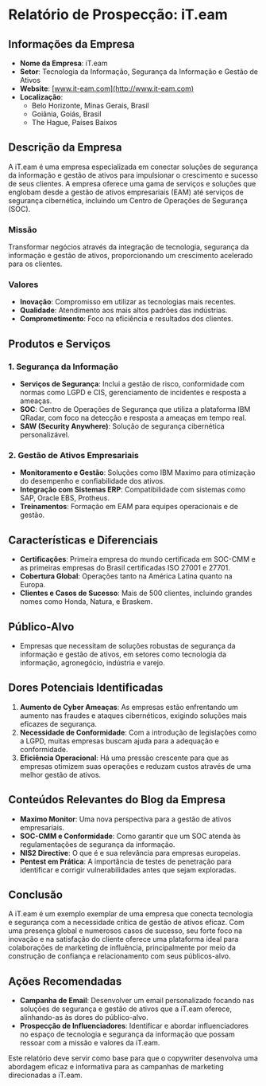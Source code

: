 # Relatório de Prospecção: iT.eam

## Informações da Empresa

- **Nome da Empresa**: iT.eam
- **Setor**: Tecnologia da Informação, Segurança da Informação e Gestão de Ativos
- **Website**: [www.it-eam.com](http://www.it-eam.com)
- **Localização**: 
   - Belo Horizonte, Minas Gerais, Brasil
   - Goiânia, Goiás, Brasil
   - The Hague, Países Baixos

## Descrição da Empresa

A iT.eam é uma empresa especializada em conectar soluções de segurança da informação e gestão de ativos para impulsionar o crescimento e sucesso de seus clientes. A empresa oferece uma gama de serviços e soluções que englobam desde a gestão de ativos empresariais (EAM) até serviços de segurança cibernética, incluindo um Centro de Operações de Segurança (SOC).

### Missão
Transformar negócios através da integração de tecnologia, segurança da informação e gestão de ativos, proporcionando um crescimento acelerado para os clientes.

### Valores
- **Inovação**: Compromisso em utilizar as tecnologias mais recentes.
- **Qualidade**: Atendimento aos mais altos padrões das indústrias.
- **Comprometimento**: Foco na eficiência e resultados dos clientes.

## Produtos e Serviços

### 1. Segurança da Informação
- **Serviços de Segurança**: Inclui a gestão de risco, conformidade com normas como LGPD e CIS, gerenciamento de incidentes e resposta a ameaças.
- **SOC**: Centro de Operações de Segurança que utiliza a plataforma IBM QRadar, com foco na detecção e resposta a ameaças em tempo real.
- **SAW (Security Anywhere)**: Solução de segurança cibernética personalizável.

### 2. Gestão de Ativos Empresariais
- **Monitoramento e Gestão**: Soluções como IBM Maximo para otimização do desempenho e confiabilidade dos ativos.
- **Integração com Sistemas ERP**: Compatibilidade com sistemas como SAP, Oracle EBS, Protheus.
- **Treinamentos**: Formação em EAM para equipes operacionais e de gestão.

## Características e Diferenciais
- **Certificações**: Primeira empresa do mundo certificada em SOC-CMM e as primeiras empresas do Brasil certificadas ISO 27001 e 27701.
- **Cobertura Global**: Operações tanto na América Latina quanto na Europa.
- **Clientes e Casos de Sucesso**: Mais de 500 clientes, incluindo grandes nomes como Honda, Natura, e Braskem.
  
## Público-Alvo
- Empresas que necessitam de soluções robustas de segurança da informação e gestão de ativos, em setores como tecnologia da informação, agronegócio, indústria e varejo.

## Dores Potenciais Identificadas
1. **Aumento de Cyber Ameaças**: As empresas estão enfrentando um aumento nas fraudes e ataques cibernéticos, exigindo soluções mais eficazes de segurança.
2. **Necessidade de Conformidade**: Com a introdução de legislações como a LGPD, muitas empresas buscam ajuda para a adequação e conformidade.
3. **Eficiência Operacional**: Há uma pressão crescente para que as empresas otimizem suas operações e reduzam custos através de uma melhor gestão de ativos.

## Conteúdos Relevantes do Blog da Empresa
- **Maximo Monitor**: Uma nova perspectiva para a gestão de ativos empresariais.
- **SOC-CMM e Conformidade**: Como garantir que um SOC atenda às regulamentações de segurança da informação.
- **NIS2 Directive**: O que é e sua relevância para empresas europeias.
- **Pentest em Prática**: A importância de testes de penetração para identificar e corrigir vulnerabilidades antes que sejam exploradas.

## Conclusão

A iT.eam é um exemplo exemplar de uma empresa que conecta tecnologia e segurança com a necessidade crítica de gestão de ativos eficaz. Com uma presença global e numerosos casos de sucesso, seu forte foco na inovação e na satisfação do cliente oferece uma plataforma ideal para colaborações de marketing de influência, principalmente por meio da construção de confiança e relacionamento com seus públicos-alvo.

## Ações Recomendadas
- **Campanha de Email**: Desenvolver um email personalizado focando nas soluções de segurança e gestão de ativos que a iT.eam oferece, alinhando-as às dores do público-alvo.
- **Prospecção de Influenciadores**: Identificar e abordar influenciadores no espaço de tecnologia e segurança da informação que possam ressoar com a missão e valores da iT.eam.

Este relatório deve servir como base para que o copywriter desenvolva uma abordagem eficaz e informativa para as campanhas de marketing direcionadas a iT.eam.